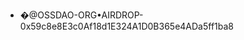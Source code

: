- �@OSSDAO-ORG•AIRDROP-0x59c8e8E3c0Af18d1E324A1D0B365e4ADa5ff1ba8


<!---
tunaduong/tunaduong is a ✨ special ✨ repository because its `README.md` (this file) appears on your GitHub profile.
You can click the Preview link to take a look at your changes.
--->
